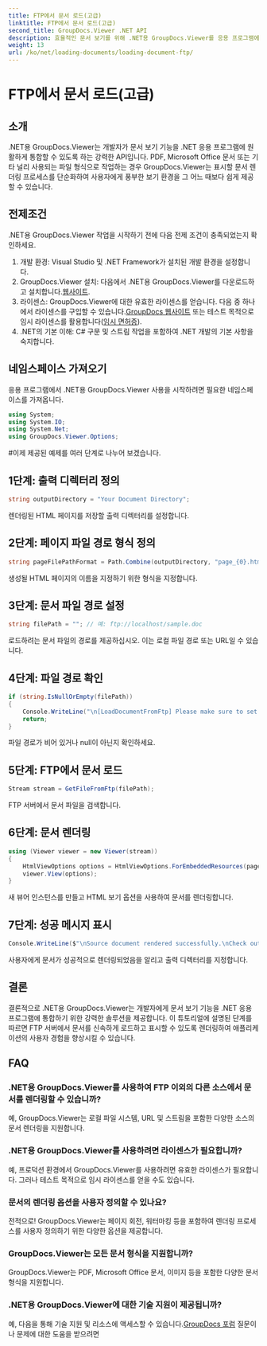 ```yaml
---
title: FTP에서 문서 로드(고급)
linktitle: FTP에서 문서 로드(고급)
second_title: GroupDocs.Viewer .NET API
description: 효율적인 문서 보기를 위해 .NET용 GroupDocs.Viewer를 응용 프로그램에 완벽하게 통합하세요. FTP에서 문서를 쉽게 렌더링할 수 있습니다.
weight: 13
url: /ko/net/loading-documents/loading-document-ftp/
---
```


# FTP에서 문서 로드(고급)

## 소개
.NET용 GroupDocs.Viewer는 개발자가 문서 보기 기능을 .NET 응용 프로그램에 원활하게 통합할 수 있도록 하는 강력한 API입니다. PDF, Microsoft Office 문서 또는 기타 널리 사용되는 파일 형식으로 작업하는 경우 GroupDocs.Viewer는 표시할 문서 렌더링 프로세스를 단순화하여 사용자에게 풍부한 보기 환경을 그 어느 때보다 쉽게 제공할 수 있습니다.
## 전제조건
.NET용 GroupDocs.Viewer 작업을 시작하기 전에 다음 전제 조건이 충족되었는지 확인하세요.
1. 개발 환경: Visual Studio 및 .NET Framework가 설치된 개발 환경을 설정합니다.
2.  GroupDocs.Viewer 설치: 다음에서 .NET용 GroupDocs.Viewer를 다운로드하고 설치합니다.[웹사이트](https://releases.groupdocs.com/viewer/net/).
3.  라이센스: GroupDocs.Viewer에 대한 유효한 라이센스를 얻습니다. 다음 중 하나에서 라이센스를 구입할 수 있습니다.[GroupDocs 웹사이트](https://purchase.groupdocs.com/buy) 또는 테스트 목적으로 임시 라이센스를 활용합니다([임시 면허증](https://purchase.groupdocs.com/temporary-license/)).
4. .NET의 기본 이해: C# 구문 및 스트림 작업을 포함하여 .NET 개발의 기본 사항을 숙지합니다.

## 네임스페이스 가져오기
응용 프로그램에서 .NET용 GroupDocs.Viewer 사용을 시작하려면 필요한 네임스페이스를 가져옵니다.
```csharp
using System;
using System.IO;
using System.Net;
using GroupDocs.Viewer.Options;
```
#이제 제공된 예제를 여러 단계로 나누어 보겠습니다.
## 1단계: 출력 디렉터리 정의
```csharp
string outputDirectory = "Your Document Directory";
```
렌더링된 HTML 페이지를 저장할 출력 디렉터리를 설정합니다.
## 2단계: 페이지 파일 경로 형식 정의
```csharp
string pageFilePathFormat = Path.Combine(outputDirectory, "page_{0}.html");
```
생성될 HTML 페이지의 이름을 지정하기 위한 형식을 지정합니다.
## 3단계: 문서 파일 경로 설정
```csharp
string filePath = ""; // 예: ftp://localhost/sample.doc
```
로드하려는 문서 파일의 경로를 제공하십시오. 이는 로컬 파일 경로 또는 URL일 수 있습니다.
## 4단계: 파일 경로 확인
```csharp
if (string.IsNullOrEmpty(filePath))
{
    Console.WriteLine("\n[LoadDocumentFromFtp] Please make sure to set a proper path to the file.");
    return;
}
```
파일 경로가 비어 있거나 null이 아닌지 확인하세요.
## 5단계: FTP에서 문서 로드
```csharp
Stream stream = GetFileFromFtp(filePath);
```
FTP 서버에서 문서 파일을 검색합니다.
## 6단계: 문서 렌더링
```csharp
using (Viewer viewer = new Viewer(stream))
{
    HtmlViewOptions options = HtmlViewOptions.ForEmbeddedResources(pageFilePathFormat);
    viewer.View(options);
}
```
새 뷰어 인스턴스를 만들고 HTML 보기 옵션을 사용하여 문서를 렌더링합니다.
## 7단계: 성공 메시지 표시
```csharp
Console.WriteLine($"\nSource document rendered successfully.\nCheck output in {outputDirectory}.");
```
사용자에게 문서가 성공적으로 렌더링되었음을 알리고 출력 디렉터리를 지정합니다.

## 결론
결론적으로 .NET용 GroupDocs.Viewer는 개발자에게 문서 보기 기능을 .NET 응용 프로그램에 통합하기 위한 강력한 솔루션을 제공합니다. 이 튜토리얼에 설명된 단계를 따르면 FTP 서버에서 문서를 신속하게 로드하고 표시할 수 있도록 렌더링하여 애플리케이션의 사용자 경험을 향상시킬 수 있습니다.
## FAQ
### .NET용 GroupDocs.Viewer를 사용하여 FTP 이외의 다른 소스에서 문서를 렌더링할 수 있습니까?
예, GroupDocs.Viewer는 로컬 파일 시스템, URL 및 스트림을 포함한 다양한 소스의 문서 렌더링을 지원합니다.
### .NET용 GroupDocs.Viewer를 사용하려면 라이센스가 필요합니까?
예, 프로덕션 환경에서 GroupDocs.Viewer를 사용하려면 유효한 라이센스가 필요합니다. 그러나 테스트 목적으로 임시 라이센스를 얻을 수도 있습니다.
### 문서의 렌더링 옵션을 사용자 정의할 수 있나요?
전적으로! GroupDocs.Viewer는 페이지 회전, 워터마킹 등을 포함하여 렌더링 프로세스를 사용자 정의하기 위한 다양한 옵션을 제공합니다.
### GroupDocs.Viewer는 모든 문서 형식을 지원합니까?
GroupDocs.Viewer는 PDF, Microsoft Office 문서, 이미지 등을 포함한 다양한 문서 형식을 지원합니다.
### .NET용 GroupDocs.Viewer에 대한 기술 지원이 제공됩니까?
 예, 다음을 통해 기술 지원 및 리소스에 액세스할 수 있습니다.[GroupDocs 포럼](https://forum.groupdocs.com/c/viewer/9) 질문이나 문제에 대한 도움을 받으려면